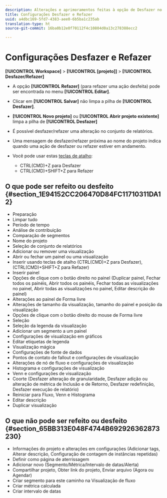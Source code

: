 ```yaml
---
description: Alterações e aprimoramentos feitas à opção de Desfazer no Analysis Workspace.
title: Configurações Desfazer e Refazer
uuid: a4dbc169-5fd7-4383-aee0-6b5ba1c235ab
translation-type: ht
source-git-commit: 16ba0b12e0f70112f4c10804d0a13c278388ecc2

---
```



# Configurações Desfazer e Refazer

**[!UICONTROL Workspace]** &gt; **[!UICONTROL [projeto]]** &gt; **[!UICONTROL Desfazer/Refazer]**

* A opção **[!UICONTROL Refazer]** (para refazer uma ação desfeita) pode ser encontrada no menu **[!UICONTROL Editar]**.

* Clicar em **[!UICONTROL Salvar]** não limpa a pilha de **[!UICONTROL Desfazer]**.

* **[!UICONTROL Novo projeto]** ou **[!UICONTROL Abrir projeto existente]** limpa a pilha de **[!UICONTROL Desfazer]**

* É possível desfazer/refazer uma alteração no conjunto de relatórios.
* Uma mensagem de desfazer/refazer próxima ao nome do projeto indica quando uma ação de desfazer ou refazer estiver em andamento.
* Você pode usar estas [teclas de atalho](/help/analyze/analysis-workspace/build-workspace-project/fa-shortcut-keys.md):

   * CTRL(CMD)+Z para Desfazer
   * CTRL(CMD)+SHIFT+Z para Refazer

## O que pode ser refeito ou desfeito {#section_1E94152CC206470D84FC11710311DA12}

* Preparação
* Limpar tudo
* Período de tempo
* Análise de contribuição
* Comparação de segmentos
* Nome do projeto
* Seleção de conjunto de relatórios
* Adicionar ou remover uma visualização
* Abrir ou fechar um painel ou uma visualização
* Inserir usando teclas de atalho (CTRL(CMD)+Z para Desfazer), (CTRL(CMD)+SHIFT+Z para Refazer)
* Inserir painel
* Opções de clique com o botão direito no painel (Duplicar painel, Fechar todos os painéis, Abrir todos os painéis, Fechar todas as visualizações no painel, Abrir todas as visualizações no painel, Editar descrição do painel)
* Alterações ao painel de Forma livre
* Alterações de tamanho da visualização, tamanho do painel e posição da visualização
* Opções de clique com o botão direito do mouse de Forma livre
* Seleção
* Seleção da legenda da visualização
* Adicionar um segmento a um painel
* Configurações de visualização em gráficos
* Editar etiquetas de legenda
* Visualização mágica
* Configurações de fonte de dados
* Pontos de contato de fallout e configurações de visualização
* Alterações de nó de fluxo e configurações de visualização
* Histograma e configurações de visualização
* Venn e configurações de visualização
* Coorte (Desfazer alteração de granularidade, Desfazer adição ou alteração de métrica de Inclusão e de Retorno, Desfazer redefinição, Desfazer execução de relatório)
* Reiniciar para Fluxo, Venn e Histograma
* Editar descrição
* Duplicar visualização

## O que não pode ser refeito ou desfeito {#section_65BB313E048F4744B692926362873230}

* Informações do projeto e alterações em configurações (Adicionar tags, Alterar descrição, Configuração de contagem de instâncias repetidas)
* Definir como página de aterrissagem
* Adicionar novo (Segmento/Métrica/Intervalo de datas/Alerta)
* Compartilhar projeto, Obter link do projeto, Enviar arquivo (Agora ou Agendar)
* Criar segmento para este caminho na Visualização de fluxo
* Criar métrica calculada
* Criar intervalo de datas

